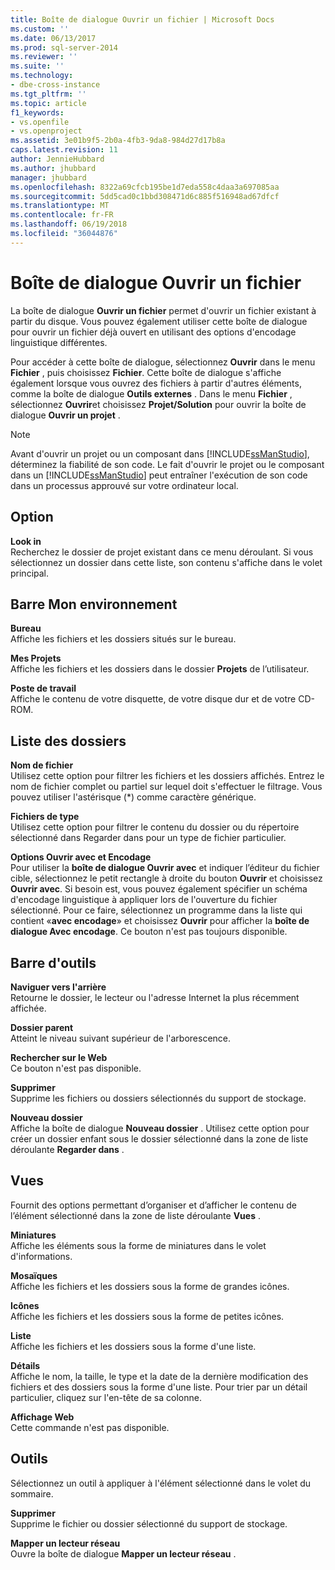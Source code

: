 ```yaml
---
title: Boîte de dialogue Ouvrir un fichier | Microsoft Docs
ms.custom: ''
ms.date: 06/13/2017
ms.prod: sql-server-2014
ms.reviewer: ''
ms.suite: ''
ms.technology:
- dbe-cross-instance
ms.tgt_pltfrm: ''
ms.topic: article
f1_keywords:
- vs.openfile
- vs.openproject
ms.assetid: 3e01b9f5-2b0a-4fb3-9da8-984d27d17b8a
caps.latest.revision: 11
author: JennieHubbard
ms.author: jhubbard
manager: jhubbard
ms.openlocfilehash: 8322a69cfcb195be1d7eda558c4daa3a697085aa
ms.sourcegitcommit: 5dd5cad0c1bbd308471d6c885f516948ad67dfcf
ms.translationtype: MT
ms.contentlocale: fr-FR
ms.lasthandoff: 06/19/2018
ms.locfileid: "36044876"
---
```

# <a name="open-file-dialog-box"></a>Boîte de dialogue Ouvrir un fichier
  La boîte de dialogue **Ouvrir un fichier** permet d'ouvrir un fichier existant à partir du disque. Vous pouvez également utiliser cette boîte de dialogue pour ouvrir un fichier déjà ouvert en utilisant des options d'encodage linguistique différentes.  
  
 Pour accéder à cette boîte de dialogue, sélectionnez **Ouvrir** dans le menu **Fichier** , puis choisissez **Fichier**. Cette boîte de dialogue s'affiche également lorsque vous ouvrez des fichiers à partir d'autres éléments, comme la boîte de dialogue **Outils externes** . Dans le menu **Fichier** , sélectionnez **Ouvrir**et choisissez **Projet/Solution** pour ouvrir la boîte de dialogue **Ouvrir un projet** .  
  
> [!NOTE]  
>  Avant d'ouvrir un projet ou un composant dans [!INCLUDE[ssManStudio](../../includes/ssmanstudio-md.md)], déterminez la fiabilité de son code. Le fait d'ouvrir le projet ou le composant dans un [!INCLUDE[ssManStudio](../../includes/ssmanstudio-md.md)] peut entraîner l'exécution de son code dans un processus approuvé sur votre ordinateur local.  
  
## <a name="option"></a>Option  
 **Look in**  
 Recherchez le dossier de projet existant dans ce menu déroulant. Si vous sélectionnez un dossier dans cette liste, son contenu s'affiche dans le volet principal.  
  
## <a name="my-places-bar"></a>Barre Mon environnement  
 **Bureau**  
 Affiche les fichiers et les dossiers situés sur le bureau.  
  
 **Mes Projets**  
 Affiche les fichiers et les dossiers dans le dossier **Projets** de l’utilisateur.  
  
 **Poste de travail**  
 Affiche le contenu de votre disquette, de votre disque dur et de votre CD-ROM.  
  
## <a name="folder-list"></a>Liste des dossiers  
 **Nom de fichier**  
 Utilisez cette option pour filtrer les fichiers et les dossiers affichés. Entrez le nom de fichier complet ou partiel sur lequel doit s'effectuer le filtrage. Vous pouvez utiliser l'astérisque (*) comme caractère générique.  
  
 **Fichiers de type**  
 Utilisez cette option pour filtrer le contenu du dossier ou du répertoire sélectionné dans Regarder dans pour un type de fichier particulier.  
  
 **Options Ouvrir avec et Encodage**  
 Pour utiliser la **boîte de dialogue Ouvrir avec** et indiquer l’éditeur du fichier cible, sélectionnez le petit rectangle à droite du bouton **Ouvrir** et choisissez **Ouvrir avec**. Si besoin est, vous pouvez également spécifier un schéma d'encodage linguistique à appliquer lors de l'ouverture du fichier sélectionné. Pour ce faire, sélectionnez un programme dans la liste qui contient «**avec encodage**» et choisissez **Ouvrir** pour afficher la **boîte de dialogue Avec encodage**. Ce bouton n'est pas toujours disponible.  
  
## <a name="toolbar"></a>Barre d'outils  
 **Naviguer vers l'arrière**  
 Retourne le dossier, le lecteur ou l'adresse Internet la plus récemment affichée.  
  
 **Dossier parent**  
 Atteint le niveau suivant supérieur de l'arborescence.  
  
 **Rechercher sur le Web**  
 Ce bouton n'est pas disponible.  
  
 **Supprimer**  
 Supprime les fichiers ou dossiers sélectionnés du support de stockage.  
  
 **Nouveau dossier**  
 Affiche la boîte de dialogue **Nouveau dossier** . Utilisez cette option pour créer un dossier enfant sous le dossier sélectionné dans la zone de liste déroulante **Regarder dans** .  
  
## <a name="views"></a>Vues  
 Fournit des options permettant d’organiser et d’afficher le contenu de l’élément sélectionné dans la zone de liste déroulante **Vues** .  
  
 **Miniatures**  
 Affiche les éléments sous la forme de miniatures dans le volet d'informations.  
  
 **Mosaïques**  
 Affiche les fichiers et les dossiers sous la forme de grandes icônes.  
  
 **Icônes**  
 Affiche les fichiers et les dossiers sous la forme de petites icônes.  
  
 **Liste**  
 Affiche les fichiers et les dossiers sous la forme d'une liste.  
  
 **Détails**  
 Affiche le nom, la taille, le type et la date de la dernière modification des fichiers et des dossiers sous la forme d'une liste. Pour trier par un détail particulier, cliquez sur l'en-tête de sa colonne.  
  
 **Affichage Web**  
 Cette commande n'est pas disponible.  
  
## <a name="tools"></a>Outils  
 Sélectionnez un outil à appliquer à l'élément sélectionné dans le volet du sommaire.  
  
 **Supprimer**  
 Supprime le fichier ou dossier sélectionné du support de stockage.  
  
 **Mapper un lecteur réseau**  
 Ouvre la boîte de dialogue **Mapper un lecteur réseau** .  
  
  